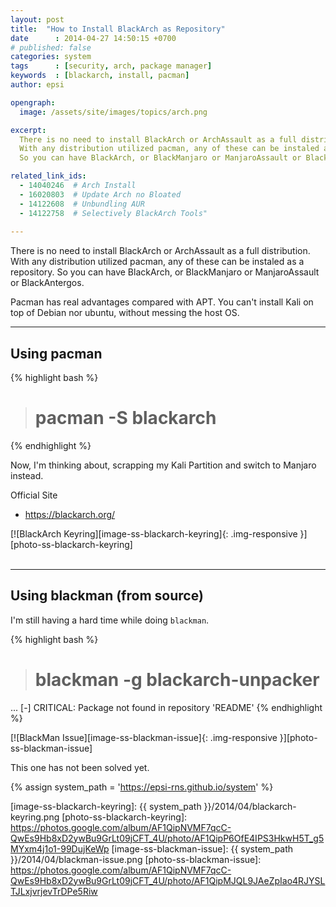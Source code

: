 ```yaml
---
layout: post
title:  "How to Install BlackArch as Repository"
date      : 2014-04-27 14:50:15 +0700
# published: false
categories: system
tags      : [security, arch, package manager]
keywords  : [blackarch, install, pacman]
author: epsi

opengraph:
  image: /assets/site/images/topics/arch.png

excerpt:
  There is no need to install BlackArch or ArchAssault as a full distribution.
  With any distribution utilized pacman, any of these can be instaled as a repository. 
  So you can have BlackArch, or BlackManjaro or ManjaroAssault or BlackAntergos.

related_link_ids: 
  - 14040246  # Arch Install
  - 16020803  # Update Arch no Bloated  
  - 14122608  # Unbundling AUR
  - 14122758  # Selectively BlackArch Tools"
  
---
```


There is no need to install BlackArch or ArchAssault as a full distribution.
With any distribution utilized pacman, any of these can be instaled as a repository. 
So you can have BlackArch, or BlackManjaro or ManjaroAssault or BlackAntergos.

Pacman has real advantages compared with APT.
You can't install Kali on top of Debian nor ubuntu, 
without messing the host OS.

-- -- --

## Using pacman

{% highlight bash %}
># pacman -S blackarch 
{% endhighlight %}

Now, I'm thinking about, scrapping my Kali Partition
and switch to Manjaro instead.


Official Site

* <https://blackarch.org/>


[![BlackArch Keyring][image-ss-blackarch-keyring]{: .img-responsive }][photo-ss-blackarch-keyring]
<br/><br/>

-- -- --

## Using blackman (from source)

I'm still having a hard time while doing <code class="code-command">blackman</code>.

{% highlight bash %}
># blackman -g blackarch-unpacker
...
[-] CRITICAL: Package not found in repository 'README' 
{% endhighlight %}

[![BlackMan Issue][image-ss-blackman-issue]{: .img-responsive }][photo-ss-blackman-issue]

This one has not been solved yet.

[//]: <> ( -- -- -- links below -- -- -- )

{% assign system_path = 'https://epsi-rns.github.io/system' %}

[image-ss-blackarch-keyring]:   {{ system_path }}/2014/04/blackarch-keyring.png
[photo-ss-blackarch-keyring]:   https://photos.google.com/album/AF1QipNVMF7qcC-QwEs9Hb8xD2ywBu9GrLt09jCFT_4U/photo/AF1QipP6OfE4IPS3HkwH5T_g5MYxm4j1o1-99DujKeWp
[image-ss-blackman-issue]:      {{ system_path }}/2014/04/blackman-issue.png
[photo-ss-blackman-issue]:      https://photos.google.com/album/AF1QipNVMF7qcC-QwEs9Hb8xD2ywBu9GrLt09jCFT_4U/photo/AF1QipMJQL9JAeZpIao4RJYSLTJLxjvrjevTrDPe5Riw
